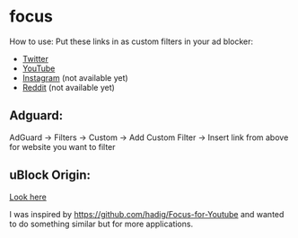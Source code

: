 # focus

How to use: 
Put these links in as custom filters in your ad blocker:
* [Twitter](https://raw.githubusercontent.com/mustafa-tariqk/focus/main/twitter.txt)
* [YouTube](https://raw.githubusercontent.com/mustafa-tariqk/focus/main/youtube.txt)
* [Instagram]() (not available yet)
* [Reddit]() (not available yet)

## Adguard:
AdGuard → Filters → Custom → Add Custom Filter → Insert link from above for website you want to filter

## uBlock Origin:
[Look here](https://github.com/gorhill/uBlock/wiki/Dashboard:-Filter-lists#3rd-party-filter-lists)

I was inspired by https://github.com/hadig/Focus-for-Youtube and wanted to do something similar but for more applications.
